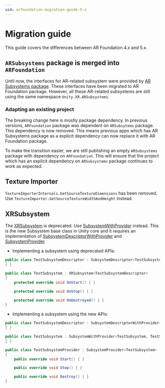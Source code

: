 ```yaml
---
uid: arfoundation-migration-guide-5-x
---
```

# Migration guide

This guide covers the differences between AR Foundation 4.x and 5.x.

## `ARSubsystems` package is merged into `ARFoundation`

Until now, the interfaces for AR-related subsystem were provided by [AR Subsystems package](https://docs.unity3d.com/Packages/com.unity.xr.arsubsystems@4.2?subfolder=/manual/). These interfaces have been migrated to AR Foundation package. However, all these AR-related subsystems are still using the same namespace `Unity.XR.ARSubsystems`.

### Adapting an existing project

The breaking change here is mostly package dependency. In previous versions, `ARFoundation` package was dependent on `ARSubsytems` package. This dependency is now removed. This means previous apps which has AR Subsystems package as a explicit dependency can now replace it with AR Foundation package.

To make the transition easier, we are still publishing an empty `ARSubsystems` package with dependency on `ARFoundation`. This will ensure that the project which has an explicit dependency on `ARSubsystems` package continues to work as expected.

## Texture Importer ##

`TextureImporterInternals.GetSourceTextureDimensions` has been removed. Use `TextureImporter.GetSourceTextureWidthAndHeight` instead.

## XRSubsystem ##

The [XRSubsystem](xref:UnityEngine.XR.ARSubsystems.XRSubsystem) is deprecated. Use [SubsystemWithProvider](xref:UnityEngine.SubsystemsImplementation.SubsystemWithProvider) instead. This is the new Subsystem base class in Unity core and it requires an implementation of [SubsystemDescriptorWithProvider](xref:UnityEngine.SubsystemsImplementation.SubsystemDescriptorWithProvider) and [SubsystemProvider](xref:UnityEngine.SubsystemsImplementation.SubsystemProvider).

- Implementing a subsystem using deprecated APIs:

```c#
public class TestSubsystemDescriptor : SubsystemDescriptor<TestSubsystem>
{ }

public class TestSubsystem : XRSubsystem<TestSubsystemDescriptor>
{
    protected override void OnStart() { }

    protected override void OnStop() { }

    protected override void OnDestroyed() { }
}
```

- Implementing a subsystem using the new APIs:

```c#
public class TestSubsystemDescriptor : SubsystemDescriptorWithProvider<TestSubsystem, TestSubsystemProvider>
{ }

public class TestSubsystem : SubsystemWithProvider<TestSubsystem, TestSubsystemDescriptor, TestSubsystemProvider>
{ }

public class TestSubsystemProvider : SubsystemProvider<TestSubsystem>
{
    public override void Start() { }

    public override void Stop() { }

    public override void Destroy() { }
}
```